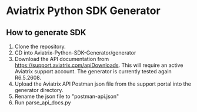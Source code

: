 # Aviatrix Python SDK Generator

## How to generate SDK

1. Clone the repository.
2. CD into Aviatrix-Python-SDK-Generator/generator
3. Download the API documentation from <https://support.aviatrix.com/apiDownloads>. This will require an active Aviatrix support account. The generator is currently tested again R6.5.2608.
4. Upload the Aviatrix API Postman json file from the support portal into the generator directory.
5. Rename the json file to "postman-api.json"
6. Run parse_api_docs.py
